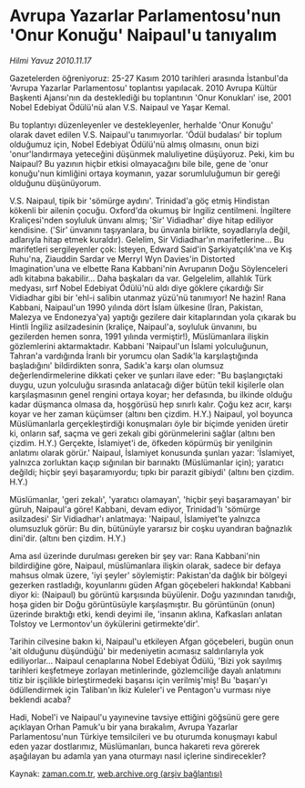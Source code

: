 # Avrupa Yazarlar Parlamentosu'nun 'Onur Konuğu' Naipaul'u tanıyalım

*Hilmi Yavuz 2010.11.17*

<td class="news-spot">
<p>Gazetelerden öğreniyoruz: 25-27 Kasım 2010 tarihleri arasında İstanbul'da 'Avrupa Yazarlar Parlamentosu' toplantısı yapılacak. 2010 Avrupa Kültür Başkenti Ajansı'nın da desteklediği bu toplantının 'Onur Konukları' ise, 2001 Nobel Edebiyat Ödülü'nü alan V.S. Naipaul ve Yaşar Kemal.</p>
<p><p>Bu toplantıyı düzenleyenler ve destekleyenler, herhalde 'Onur Konuğu' olarak davet edilen V.S. Naipaul'u tanımıyorlar. 'Ödül budalası' bir toplum olduğumuz için, Nobel Edebiyat Ödülü'nü almış olmasını, onun bizi 'onur'landırmaya yeteceğini düşünmek maluliyetine düşüyoruz. Peki, kim bu Naipaul? Bu yazının hiçbir etkisi olmayacağını bile bile, gene de 'onur konuğu'nun kimliğini ortaya koymanın, yazar sorumluluğumun bir gereği olduğunu düşünüyorum.
<p> V.S. Naipaul, tipik bir 'sömürge aydını'. Trinidad'a göç etmiş Hindistan kökenli bir ailenin çocuğu. Oxford'da okumuş bir İngiliz centilmeni. İngiltere Kraliçesi'nden soyluluk ünvanı almış; 'Sir' Vidiadhar' diye hitap ediliyor kendisine. ('Sir' ünvanını taşıyanlara, bu ünvanla birlikte, soyadlarıyla değil, adlarıyla hitap etmek kuraldır). Gelelim, Sir Vidiadhar'ın marifetlerine... Bu marifetleri sergileyenler çok: İsteyen, Edward Said'in Şarkiyatçılık'ına ve Kış Ruhu'na, Ziauddin Sardar ve Merryl Wyn Davies'in Distorted Imagination'una ve elbette Rana Kabbani'nin Avrupanın Doğu Söylenceleri adlı kitabına bakabilir... Daha başkaları da var. Gelgelelim, allahlık Türk medyası, sırf Nobel Edebiyat Ödülü'nü aldı diye göklere çıkardığı Sir Vidiadhar gibi bir 'ehl-i salibin utanmaz yüzü'nü tanımıyor! Ne hazin! Rana Kabbani, Naipaul'un 1990 yılında dört İslam ülkesine (İran, Pakistan, Malezya ve Endonezya'ya) yaptığı gezilere dair kitaplarından yola çıkarak bu Hintli İngiliz asilzadesinin (kraliçe, Naipaul'a, soyluluk ünvanını, bu gezilerden hemen sonra, 1991 yılında vermiştir!), Müslümanlara ilişkin gözlemlerini aktarmaktadır. Kabbani 'Naipaul'un İslami yolculuğunun, Tahran'a vardığında İranlı bir yorumcu olan Sadık'la karşılaştığında başladığını' bildirdikten sonra, Sadık'a karşı olan olumsuz değerlendirmelerine dikkati çeker ve şunları ilave eder: "Bu başlangıçtaki duygu, uzun yolculuğu sırasında anlatacağı diğer bütün tekil kişilerle olan karşılaşmasının genel rengini ortaya koyar; her defasında, bu ilkinde olduğu kadar düşmanca olmasa da, hoşgörüsü hep sınırlı kalır. Çoğu kez acır, karşı koyar ve her zaman küçümser (altını ben çizdim. H.Y.) Naipaul, yol boyunca Müslümanlarla gerçekleştirdiği konuşmaları öyle bir biçimde yeniden üretir ki, onların saf, saçma ve geri zekalı gibi görünmelerini sağlar (altını ben çizdim. H.Y.) Gerçekte, İslamiyet'i de, öfkeden köpürmüş bir yenilginin anlatımı olarak görür.' Naipaul, İslamiyet konusunda şunları yazar: 'İslamiyet, yalnızca zorluktan kaçıp sığınılan bir barınaktı (Müslümanlar için); yaratıcı değildi; hiçbir şeyi başaramıyordu; tıpkı bir parazit gibiydi' (altını ben çizdim. H.Y.) 
<p>Müslümanlar, 'geri zekalı', 'yaratıcı olamayan', 'hiçbir şeyi başaramayan' bir güruh, Naipaul'a göre! Kabbani, devam ediyor, Trinidad'lı 'sömürge asilzadesi' Sir Vidiadhar'ı anlatmaya: 'Naipaul, İslamiyet'te yalnızca olumsuzluk görür: Bu din, bütünüyle yararsız bir coşku uyandıran bağnazlık dini'dir. (altını ben çizdim. H.Y.)
<p>Ama asıl üzerinde durulması gereken bir şey var: Rana Kabbani'nin bildirdiğine göre, Naipaul, müslümanlara ilişkin olarak, sadece bir defaya mahsus olmak üzere, 'iyi şeyler' söylemiştir: Pakistan'da dağlık bir bölgeyi gezerken rastladığı, koyunlarını güden Afgan göçebeleri hakkında! Kabbani diyor ki: (Naipaul) bu görüntü karşısında büyülenir. Doğu yazınından tanıdığı, hoşa giden bir Doğu görüntüsüyle karşılaşmıştır. Bu görüntünün (onun) üzerinde bıraktığı etki, kendi deyimi ile, 'insanın aklına, Kafkasları anlatan Tolstoy ve Lermontov'un öykülerini getirmekte'dir'.
<p>Tarihin cilvesine bakın ki, Naipaul'u etkileyen Afgan göçebeleri, bugün onun 'ait olduğunu düşündüğü' bir medeniyetin acımasız saldırılarıyla yok ediliyorlar... Naipaul cenaplarına Nobel Edebiyat Ödülü, 'Bizi yok sayılmış tarihleri keşfetmeye zorlayan metinlerinde, gözlemciliğe dayalı anlatımını titiz bir işçilikle birleştirmedeki başarısı için verilmiş'miş! Bu 'başarı'yı ödüllendirmek için Taliban'ın İkiz Kuleler'i ve Pentagon'u vurması niye beklendi acaba?
<p>Hadi, Nobel'i ve Naipaul'u yayınevine tavsiye ettiğini göğsünü gere gere açıklayan Orhan Pamuk'u bir yana bırakalım, Avrupa Yazarlar Parlamentosu'nun Türkiye temsilcileri ve bu oturumda konuşmayı kabul eden yazar dostlarımız, Müslümanları, bunca hakareti reva görerek aşağılayan bu adamla yan yana oturmayı nasıl içlerine sindirecekler?</p>
<a href="http://web.archive.org/web/20101130202619/mailto:h.yavuz@zaman.com.tr">
</a></p></p></p></p></p></p></td>

Kaynak: [zaman.com.tr](http://zaman.com.tr/yazar.do?yazino=1053781), [web.archive.org (arşiv bağlantısı)](http://web.archive.org/web/20101130202619/http://zaman.com.tr/yazar.do?yazino=1053781)
